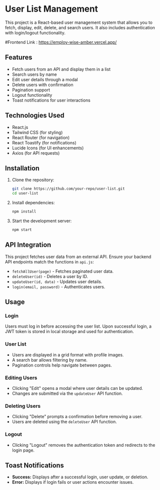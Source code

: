 # User List Management

This project is a React-based user management system that allows you to fetch, display, edit, delete, and search users. It also includes authentication with login/logout functionality.

 #Frontend Link : https://employ-wise-amber.vercel.app/
 
## Features

- Fetch users from an API and display them in a list
- Search users by name
- Edit user details through a modal
- Delete users with confirmation
- Pagination support
- Logout functionality
- Toast notifications for user interactions

## Technologies Used

- React.js
- Tailwind CSS (for styling)
- React Router (for navigation)
- React Toastify (for notifications)
- Lucide Icons (for UI enhancements)
- Axios (for API requests)

## Installation

1. Clone the repository:

   ```sh
   git clone https://github.com/your-repo/user-list.git
   cd user-list
   ```

2. Install dependencies:

   ```sh
   npm install
   ```

3. Start the development server:
   ```sh
   npm start
   ```

## API Integration

This project fetches user data from an external API. Ensure your backend API endpoints match the functions in `api.js`:

- `fetchAllUser(page)` - Fetches paginated user data.
- `deleteUser(id)` - Deletes a user by ID.
- `updateUser(id, data)` - Updates user details.
- `login(email, password)` - Authenticates users.

## Usage

### Login

Users must log in before accessing the user list. Upon successful login, a JWT token is stored in local storage and used for authentication.

### User List

- Users are displayed in a grid format with profile images.
- A search bar allows filtering by name.
- Pagination controls help navigate between pages.

### Editing Users

- Clicking "Edit" opens a modal where user details can be updated.
- Changes are submitted via the `updateUser` API function.

### Deleting Users

- Clicking "Delete" prompts a confirmation before removing a user.
- Users are deleted using the `deleteUser` API function.

### Logout

- Clicking "Logout" removes the authentication token and redirects to the login page.

## Toast Notifications

- **Success:** Displays after a successful login, user update, or deletion.
- **Error:** Displays if login fails or user actions encounter issues.
